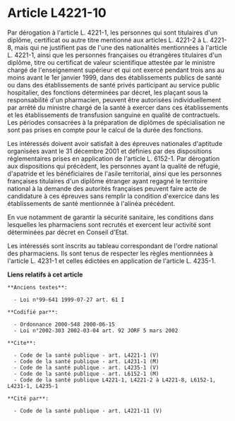 # Article L4221-10

Par dérogation à l'article L. 4221-1, les personnes qui sont titulaires d'un diplôme, certificat ou autre titre mentionné aux
articles L. 4221-2 à L. 4221-8, mais qui ne justifient pas de l'une des nationalités mentionnées à l'article L. 4221-1, ainsi
que les personnes françaises ou étrangères titulaires d'un diplôme, titre ou certificat de valeur scientifique attestée par
le ministre chargé de l'enseignement supérieur et qui ont exercé pendant trois ans au moins avant le 1er janvier 1999, dans
des établissements publics de santé ou dans des établissements de santé privés participant au service public hospitalier, des
fonctions déterminées par décret, les plaçant sous la responsabilité d'un pharmacien, peuvent être autorisées
individuellement par arrêté du ministre chargé de la santé à exercer dans ces établissements et les établissements de
transfusion sanguine en qualité de contractuels. Les périodes consacrées à la préparation de diplômes de spécialisation ne
sont pas prises en compte pour le calcul de la durée des fonctions.

Les intéressés doivent avoir satisfait à des épreuves nationales d'aptitude organisées avant le 31 décembre 2001 et définies
par des dispositions réglementaires prises en application de l'article L. 6152-1. Par dérogation aux dispositions qui
précèdent, les personnes ayant la qualité de réfugié, d'apatride et les bénéficiaires de l'asile territorial, ainsi que les
personnes françaises titulaires d'un diplôme étranger ayant regagné le territoire national à la demande des autorités
françaises peuvent faire acte de candidature à ces épreuves sans remplir la condition d'exercice dans les établissements de
santé mentionnée à l'alinéa précédent.

En vue notamment de garantir la sécurité sanitaire, les conditions dans lesquelles les pharmaciens sont recrutés et exercent
leur activité sont déterminées par décret en Conseil d'Etat.

Les intéressés sont inscrits au tableau correspondant de l'ordre national des pharmaciens. Ils sont tenus de respecter les
règles mentionnées à l'article L. 4231-1 et celles édictées en application de l'article L. 4235-1.

**Liens relatifs à cet article**

	**Anciens textes**:

	  - Loi n°99-641 1999-07-27 art. 61 I

	**Codifié par**:

	  - Ordonnance 2000-548 2000-06-15
	  - Loi n°2002-303 2002-03-04 art. 92 JORF 5 mars 2002

	**Cite**:

	  - Code de la santé publique - art. L4221-1 (V)
	  - Code de la santé publique - art. L4231-1 (M)
	  - Code de la santé publique - art. L4235-1 (V)
	  - Code de la santé publique - art. L6152-1 (M)
	  - Code de la santé publique L4221-1, L4221-2 à L4221-8, L6152-1, L4231-1, L4235-1

	**Cité par**:

	  - Code de la santé publique - art. L4221-11 (V)
